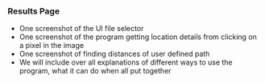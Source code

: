 ### Results Page
+ One screenshot of the UI file selector
+ One screenshot of the program getting location details from clicking on a pixel in the image
+ One screenshot of finding distances of user defined path
+ We will include over all explanations of different ways to use the program, what it can do when all put together
